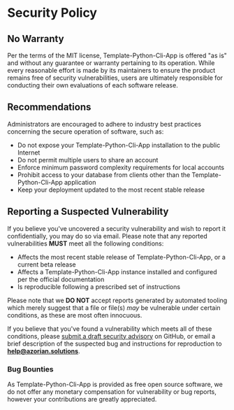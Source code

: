 # Security Policy

## No Warranty

Per the terms of the MIT license, Template-Python-Cli-App is offered "as is" and without any guarantee or warranty pertaining to its operation. While every reasonable effort is made by its maintainers to ensure the product remains free of security vulnerabilities, users are ultimately responsible for conducting their own evaluations of each software release.

## Recommendations

Administrators are encouraged to adhere to industry best practices concerning the secure operation of software, such as:

* Do not expose your Template-Python-Cli-App installation to the public Internet
* Do not permit multiple users to share an account
* Enforce minimum password complexity requirements for local accounts
* Prohibit access to your database from clients other than the Template-Python-Cli-App application
* Keep your deployment updated to the most recent stable release

## Reporting a Suspected Vulnerability

If you believe you've uncovered a security vulnerability and wish to report it confidentially, you may do so via email. Please note that any reported vulnerabilities **MUST** meet all the following conditions:

* Affects the most recent stable release of Template-Python-Cli-App, or a current beta release
* Affects a Template-Python-Cli-App instance installed and configured per the official documentation
* Is reproducible following a prescribed set of instructions

Please note that we **DO NOT** accept reports generated by automated tooling which merely suggest that a file or file(s) _may_ be vulnerable under certain conditions, as these are most often innocuous.

If you believe that you've found a vulnerability which meets all of these conditions, please [submit a draft security advisory](https://github.com/AzorianSolutions/delete-right-after/security/advisories/new) on GitHub, or email a brief description of the suspected bug and instructions for reproduction to **help@azorian.solutions**.

### Bug Bounties

As Template-Python-Cli-App is provided as free open source software, we do not offer any monetary compensation for vulnerability or bug reports, however your contributions are greatly appreciated.
